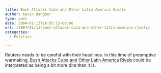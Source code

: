 ```yaml
---
title: Bush Attacks Cuba and Other Latin America Rivals
author: Kevin Dangoor
type: post
date: 2004-01-13T16:05:15+00:00
url: /2004/01/13/bush-attacks-cuba-and-other-latin-america-rivals/
categories:
  - Politics

---
```

Reuters needs to be careful with their headlines. In this time of preemptive warmaking, [Bush Attacks Cuba and Other Latin America Rivals][1] could be interpreted as being a bit more dire than it is.

 [1]: http://story.news.yahoo.com/news?tmpl=story&cid=578&e=2&u=/nm/20040113/ts_nm/americas_dc "Yahoo! News - Bush Attacks Cuba and Other Latin America Rivals"